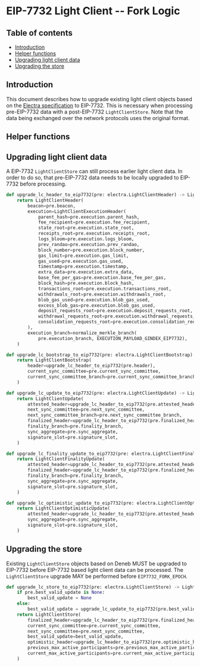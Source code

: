 # EIP-7732 Light Client -- Fork Logic

## Table of contents

<!-- TOC -->
<!-- START doctoc generated TOC please keep comment here to allow auto update -->
<!-- DON'T EDIT THIS SECTION, INSTEAD RE-RUN doctoc TO UPDATE -->

- [Introduction](#introduction)
- [Helper functions](#helper-functions)
- [Upgrading light client data](#upgrading-light-client-data)
- [Upgrading the store](#upgrading-the-store)

<!-- END doctoc generated TOC please keep comment here to allow auto update -->
<!-- /TOC -->

## Introduction

This document describes how to upgrade existing light client objects based on the [Electra specification](../../../electra/light-client/sync-protocol.md) to EIP-7732. This is necessary when processing pre-EIP-7732 data with a post-EIP-7732 `LightClientStore`. Note that the data being exchanged over the network protocols uses the original format.

## Helper functions

## Upgrading light client data

A EIP-7732 `LightClientStore` can still process earlier light client data. In order to do so, that pre-EIP-7732 data needs to be locally upgraded to EIP-7732 before processing.

```python
def upgrade_lc_header_to_eip7732(pre: electra.LightClientHeader) -> LightClientHeader:
    return LightClientHeader(
        beacon=pre.beacon,
        execution=LightClientExecutionHeader(
            parent_hash=pre.execution.parent_hash,
            fee_recipient=pre.execution.fee_recipient,
            state_root=pre.execution.state_root,
            receipts_root=pre.execution.receipts_root,
            logs_bloom=pre.execution.logs_bloom,
            prev_randao=pre.execution.prev_randao,
            block_number=pre.execution.block_number,
            gas_limit=pre.execution.gas_limit,
            gas_used=pre.execution.gas_used,
            timestamp=pre.execution.timestamp,
            extra_data=pre.execution.extra_data,
            base_fee_per_gas=pre.execution.base_fee_per_gas,
            block_hash=pre.execution.block_hash,
            transactions_root=pre.execution.transactions_root,
            withdrawals_root=pre.execution.withdrawals_root,
            blob_gas_used=pre.execution.blob_gas_used,
            excess_blob_gas=pre.execution.blob_gas_used,
            deposit_requests_root=pre.execution.deposit_requests_root,
            withdrawal_requests_root=pre.execution.withdrawal_requests_root,
            consolidation_requests_root=pre.execution.consolidation_requests_root,
        ),
        execution_branch=normalize_merkle_branch(
            pre.execution_branch, EXECUTION_PAYLOAD_GINDEX_EIP7732),
    )
```

```python
def upgrade_lc_bootstrap_to_eip7732(pre: electra.LightClientBootstrap) -> LightClientBootstrap:
    return LightClientBootstrap(
        header=upgrade_lc_header_to_eip7732(pre.header),
        current_sync_committee=pre.current_sync_committee,
        current_sync_committee_branch=pre.current_sync_committee_branch,
    )
```

```python
def upgrade_lc_update_to_eip7732(pre: electra.LightClientUpdate) -> LightClientUpdate:
    return LightClientUpdate(
        attested_header=upgrade_lc_header_to_eip7732(pre.attested_header),
        next_sync_committee=pre.next_sync_committee,
        next_sync_committee_branch=pre.next_sync_committee_branch,
        finalized_header=upgrade_lc_header_to_eip7732(pre.finalized_header),
        finality_branch=pre.finality_branch,
        sync_aggregate=pre.sync_aggregate,
        signature_slot=pre.signature_slot,
    )
```

```python
def upgrade_lc_finality_update_to_eip7732(pre: electra.LightClientFinalityUpdate) -> LightClientFinalityUpdate:
    return LightClientFinalityUpdate(
        attested_header=upgrade_lc_header_to_eip7732(pre.attested_header),
        finalized_header=upgrade_lc_header_to_eip7732(pre.finalized_header),
        finality_branch=pre.finality_branch,
        sync_aggregate=pre.sync_aggregate,
        signature_slot=pre.signature_slot,
    )
```

```python
def upgrade_lc_optimistic_update_to_eip7732(pre: electra.LightClientOptimisticUpdate) -> LightClientOptimisticUpdate:
    return LightClientOptimisticUpdate(
        attested_header=upgrade_lc_header_to_eip7732(pre.attested_header),
        sync_aggregate=pre.sync_aggregate,
        signature_slot=pre.signature_slot,
    )
```

## Upgrading the store

Existing `LightClientStore` objects based on Deneb MUST be upgraded to EIP-7732 before EIP-7732 based light client data can be processed. The `LightClientStore` upgrade MAY be performed before `EIP7732_FORK_EPOCH`.

```python
def upgrade_lc_store_to_eip7732(pre: electra.LightClientStore) -> LightClientStore:
    if pre.best_valid_update is None:
        best_valid_update = None
    else:
        best_valid_update = upgrade_lc_update_to_eip7732(pre.best_valid_update)
    return LightClientStore(
        finalized_header=upgrade_lc_header_to_eip7732(pre.finalized_header),
        current_sync_committee=pre.current_sync_committee,
        next_sync_committee=pre.next_sync_committee,
        best_valid_update=best_valid_update,
        optimistic_header=upgrade_lc_header_to_eip7732(pre.optimistic_header),
        previous_max_active_participants=pre.previous_max_active_participants,
        current_max_active_participants=pre.current_max_active_participants,
    )
```

